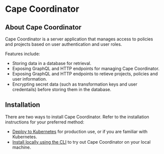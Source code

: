 # Cape Coordinator

## About Cape Coordinator

Cape Coordinator is a server application that manages access to policies and projects based on user authentication and user roles. 

Features include:

* Storing data in a database for retrieval.
* Exposing GraphQL and HTTP endpoints for managing Cape Coordinator.
* Exposing GraphQL and HTTP endpoints to retieve projects, policies and user information.
* Encrypting secret data (such as transformation keys and user credentails) before storing them in the database.

## Installation

There are two ways to install Cape Coordinator. Refer to the installation instructions for your preferred method:

* [Deploy to Kubernetes](/cape-core/coordinator/kubernetes.md) for production use, or if you are familiar with Kubernetes.
* [Install locally using the CLI](/cape-core/coordinator/local-cli.md) to try out Cape Coordinator on your local machine.



